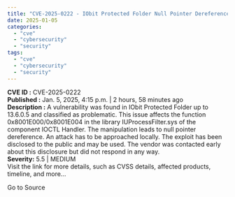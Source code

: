 ```yaml
---
title: "CVE-2025-0222 - IObit Protected Folder Null Pointer Dereference Vulnerability"
date: 2025-01-05
categories: 
  - "cve"
  - "cybersecurity"
  - "security"
tags: 
  - "cve"
  - "cybersecurity"
  - "security"
---
```


**CVE ID :** CVE-2025-0222  
**Published :** Jan. 5, 2025, 4:15 p.m. | 2 hours, 58 minutes ago  
**Description :** A vulnerability was found in IObit Protected Folder up to 13.6.0.5 and classified as problematic. This issue affects the function 0x8001E000/0x8001E004 in the library IUProcessFilter.sys of the component IOCTL Handler. The manipulation leads to null pointer dereference. An attack has to be approached locally. The exploit has been disclosed to the public and may be used. The vendor was contacted early about this disclosure but did not respond in any way.  
**Severity:** 5.5 | MEDIUM  
Visit the link for more details, such as CVSS details, affected products, timeline, and more...

Go to Source
